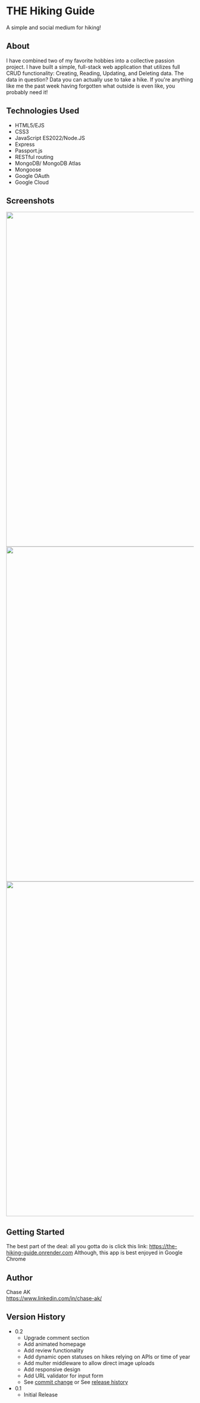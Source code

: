 # THE Hiking Guide

A simple and social medium for hiking!

## About

I have combined two of my favorite hobbies into a collective passion project. I have built a simple, full-stack web application that utilizes full CRUD functionality: Creating, Reading, Updating, and Deleting data. The data in question? Data you can actually use to take a hike. If you're anything like me the past week having forgotten what outside is even like, you probably need it! 

## Technologies Used

- HTML5/EJS
- CSS3
- JavaScript ES2022/Node.JS
- Express
- Passport.js
- RESTful routing
- MongoDB/ MongoDB Atlas
- Mongoose
- Google OAuth
- Google Cloud

## Screenshots

<img src="./public/images/ssOne.png" width="900">
<img src="./public/images/ssTwo.png" width="900">
<img src="./public/images/ssThree.png" width="900">

## Getting Started

The best part of the deal: all you gotta do is click this link: https://the-hiking-guide.onrender.com
Although, this app is best enjoyed in Google Chrome

## Author

Chase AK  
https://www.linkedin.com/in/chase-ak/

## Version History

* 0.2
    * Upgrade comment section
    * Add animated homepage 
    * Add review functionality
    * Add dynamic open statuses on hikes relying on APIs or time of year
    * Add multer middleware to allow direct image uploads
    * Add responsive design
    * Add URL validator for input form
    * See [commit change]() or See [release history]()
* 0.1
    * Initial Release
    
